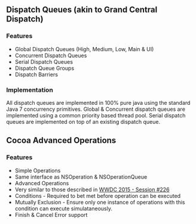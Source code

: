 ## Dispatch Queues (akin to Grand Central Dispatch)
### Features
* Global Dispatch Queues (High, Medium, Low, Main & UI)
* Concurrent Dispatch Queues
* Serial Dispatch Queues
* Dispatch Queue Groups
* Dispatch Barriers

### Implementation
All dispatch queues are implemented in 100% pure java using the standard Java 7 concurrency primitives. Global & Concurrent dispatch queues are implemented using a common priority based thread pool. Serial dispatch queues are implemented on top of an existing dispatch queue.

## Cocoa Advanced Operations
### Features
* Simple Operations
 * Same interface as NSOperation & NSOperationQueue
* Advanced Operations
 * Very similar to those described in [WWDC 2015 - Session #226](https://developer.apple.com/videos/play/wwdc2015-226/)
 * Conditions - Required to bet met before operation can be executed
  * Mutually Exclusion - Ensure only one instance of operations with this condition can execute simulataneously.
 * Finish & Cancel Error support
